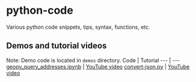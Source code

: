 # python-code
Various python code snippets, tips, syntax, functions, etc.

## Demos and tutorial videos
Note: Demo code is located in `demos` directory.
Code | Tutorial
--- | ---
[geopy_query_addresses.ipynb](https://github.com/tiffsea/python-code/blob/master/demos/geopy_query_addresses.ipynb) | [YouTube video](https://www.youtube.com/watch?v=gJMHbW3MK2w)
[convert-json.py](https://github.com/tiffsea/python-code/blob/master/demos/convert-json.py) | [YouTube video](https://youtu.be/UaPeWyo6ejo)
